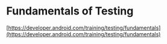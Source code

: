 # Fundamentals of Testing

[https://developer.android.com/training/testing/fundamentals](https://developer.android.com/training/testing/fundamentals)

